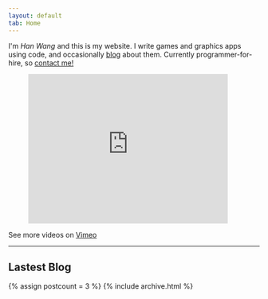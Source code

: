 ```yaml
---
layout: default
tab: Home
---
```

I'm _Han Wang_ and this is my website. I write games and graphics apps using code, and occasionally [blog] about them. Currently programmer-for-hire, so [contact me!]

[blog]: /blog.html "The code blog"
[contact me!]: /about.html#contact "I'd love to hear from you"


<figure><iframe src="http://player.vimeo.com/video/31545697?byline=0&amp;portrait=0" width="400" height="300" frameborder="0" webkitAllowFullScreen mozallowfullscreen allowFullScreen></iframe>
</figure>
<figcaption>See more videos on <a href='http://vimeo.com/user4501108/videos/all'>Vimeo</a></figcaption>

---

Lastest Blog
------------
{% assign postcount = 3 %}
{% include archive.html %}
